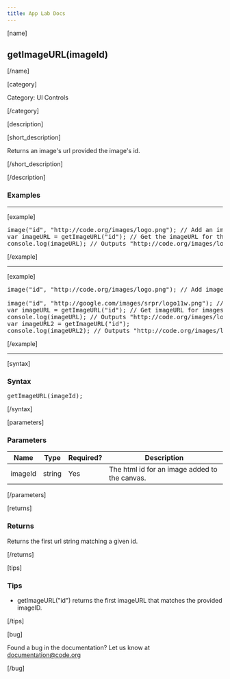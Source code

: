 ```yaml
---
title: App Lab Docs
---
```


[name]

## getImageURL(imageId)

[/name]


[category]

Category: UI Controls

[/category]

[description]

[short_description]

Returns an image's url provided the image's id.

[/short_description]

[/description]

### Examples
____________________________________________________

[example]

<pre>
image("id", "http://code.org/images/logo.png"); // Add an image to the canvas with an imageId of "id"
var imageURL = getImageURL("id"); // Get the imageURL for the imageID "id" and store it in the variable imageURL
console.log(imageURL); // Outputs "http://code.org/images/logo.png"
</pre>

[/example]

____________________________________________________

[example]

<pre>
image("id", "http://code.org/images/logo.png"); // Add image to canvas with imageID of "id"
<!-- TODO: CAN I USE THIS IMAGE? -->
image("id", "http://google.com/images/srpr/logo11w.png"); // Add second image to canvas with imageID of "id"
var imageURL = getImageURL("id"); // Get imageURL for images with imageID of "id"
console.log(imageURL); // Outputs "http://code.org/images/logo.png"
var imageURL2 = getImageURL("id");
console.log(imageURL2); // Outputs "http://code.org/images/logo.png"
</pre>


[/example]

____________________________________________________

[syntax]

### Syntax
<pre>
getImageURL(imageId);
</pre>

[/syntax]

[parameters]

### Parameters

| Name  | Type | Required? | Description |
|-----------------|------|-----------|-------------|
| imageId | string | Yes | The html id for an image added to the canvas.  |

[/parameters]

[returns]

### Returns
Returns the first url string matching a given id.

[/returns]

[tips]

### Tips
- getImageURL("id") returns the first imageURL that matches the provided imageID.

[/tips]

[bug]

Found a bug in the documentation? Let us know at documentation@code.org

[/bug]
